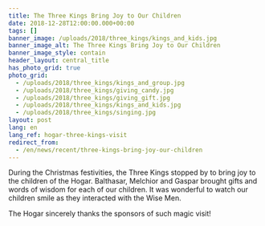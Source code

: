 ```yaml
---
title: The Three Kings Bring Joy to Our Children
date: 2018-12-28T12:00:00.000+00:00
tags: []
banner_image: /uploads/2018/three_kings/kings_and_kids.jpg
banner_image_alt: The Three Kings Bring Joy to Our Children
banner_image_style: contain
header_layout: central_title
has_photo_grid: true
photo_grid:
  - /uploads/2018/three_kings/kings_and_group.jpg
  - /uploads/2018/three_kings/giving_candy.jpg
  - /uploads/2018/three_kings/giving_gift.jpg
  - /uploads/2018/three_kings/kings_and_kids.jpg
  - /uploads/2018/three_kings/singing.jpg
layout: post
lang: en
lang_ref: hogar-three-kings-visit
redirect_from:
  - /en/news/recent/three-kings-bring-joy-our-children
---
```

During the Christmas festivities, the Three Kings stopped by to bring joy to the children of the Hogar. Balthasar, Melchior and Gaspar brought gifts and words of wisdom for each of our children. It was wonderful to watch our children smile as they interacted with the Wise Men.

The Hogar sincerely thanks the sponsors of such magic visit!
